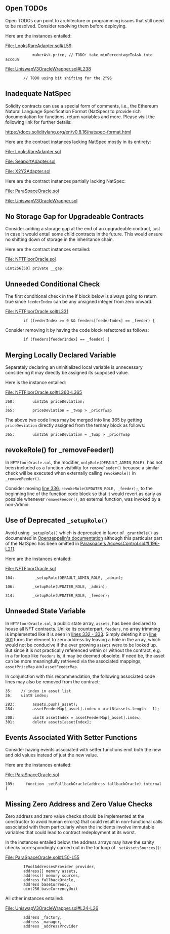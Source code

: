 ## Open TODOs
Open TODOs can point to architecture or programming issues that still need to be resolved. Consider resolving them before deploying.

Here are the instances entailed:

[File: LooksRareAdapter.sol#L59](https://github.com/code-423n4/2022-11-paraspace/blob/main/paraspace-core/contracts/misc/marketplaces/LooksRareAdapter.sol#L59)

```
            makerAsk.price, // TODO: take minPercentageToAsk into accoun
```
[File: UniswapV3OracleWrapper.sol#L238](https://github.com/code-423n4/2022-11-paraspace/blob/main/paraspace-core/contracts/misc/UniswapV3OracleWrapper.sol#L238)

```
        // TODO using bit shifting for the 2^96
```
## Inadequate NatSpec
Solidity contracts can use a special form of comments, i.e., the Ethereum Natural Language Specification Format (NatSpec) to provide rich documentation for functions, return variables and more. Please visit the following link for further details:

https://docs.soliditylang.org/en/v0.8.16/natspec-format.html

Here are the contract instances lacking NatSpec mostly in its entirety:

[File: LooksRareAdapter.sol](https://github.com/code-423n4/2022-11-paraspace/blob/main/paraspace-core/contracts/misc/marketplaces/LooksRareAdapter.sol)

[File: SeaportAdapter.sol](https://github.com/code-423n4/2022-11-paraspace/blob/main/paraspace-core/contracts/misc/marketplaces/SeaportAdapter.sol)

[File: X2Y2Adapter.sol](https://github.com/code-423n4/2022-11-paraspace/blob/main/paraspace-core/contracts/misc/marketplaces/X2Y2Adapter.sol)

Here are the contract instances partially lacking NatSpec:

[File: ParaSpaceOracle.sol](https://github.com/code-423n4/2022-11-paraspace/blob/main/paraspace-core/contracts/misc/ParaSpaceOracle.sol)

[File: UniswapV3OracleWrapper.sol](https://github.com/code-423n4/2022-11-paraspace/blob/main/paraspace-core/contracts/misc/UniswapV3OracleWrapper.sol)

## No Storage Gap for Upgradeable Contracts
Consider adding a storage gap at the end of an upgradeable contract, just in case it would entail some child contracts in the future. This would ensure no shifting down of storage in the inheritance chain. 

Here are the contract instances entailed:

[File: NFTFloorOracle.sol](https://github.com/code-423n4/2022-11-paraspace/blob/main/paraspace-core/contracts/misc/NFTFloorOracle.sol)

```
uint256[50] private __gap;
```
## Unneeded Conditional Check
The first conditional check in the if block below is always going to return true since `feederIndex` can be any unsigned integer from zero onward.

[File: NFTFloorOracle.sol#L331](https://github.com/code-423n4/2022-11-paraspace/blob/main/paraspace-core/contracts/misc/NFTFloorOracle.sol#L331)

```
        if (feederIndex >= 0 && feeders[feederIndex] == _feeder) {
```
Consider removing it by having the code block refactored as follows:

```
        if (feeders[feederIndex] == _feeder) {
```
## Merging Locally Declared Variable
Separately declaring an uninitialized local variable is unnecessary considering it may directly be assigned its supposed value.

Here is the instance entailed:

[File: NFTFloorOracle.sol#L360-L365](https://github.com/code-423n4/2022-11-paraspace/blob/main/paraspace-core/contracts/misc/NFTFloorOracle.sol#L360-L365)

```
360:        uint256 priceDeviation;
...
365:        priceDeviation = _twap > _priorTwap
```
The above two code lines may be merged into line 365 by getting `priceDeviation` directly assigned from the ternary block as follows:

```
365:        uint256 priceDeviation = _twap > _priorTwap
```
## revokeRole() for _removeFeeder()
In `NFTFloorOracle.sol`, the modifier, `onlyRole(DEFAULT_ADMIN_ROLE)`, has not been included as a function visibility for `removeFeeder()` because a similar check will be executed when externally calling `revokeRole()` in `_removeFeeder()`.

Consider moving [line 336](https://github.com/code-423n4/2022-11-paraspace/blob/main/paraspace-core/contracts/misc/NFTFloorOracle.sol#L336), `revokeRole(UPDATER_ROLE, _feeder);`, to the beginning line of the function code block so that it would revert as early as possible whenever `removeFeeder()`, an external function, was invoked by a non-Admin.

## Use of Deprecated `_setupRole()`
Avoid using `_setupRole()` which is deprecated in favor of `_grantRole()` as documented in [Openzeppelin's documentation](https://github.com/OpenZeppelin/openzeppelin-contracts/blob/master/contracts/access/AccessControl.sol#L203) although this particular part of the NatSpec has been omitted in [Paraspace's AccessControl.sol#L196-L211](https://github.com/code-423n4/2022-11-paraspace/blob/main/paraspace-core/contracts/dependencies/openzeppelin/contracts/AccessControl.sol#L196-L211).

Here are the instances entailed:

[File: NFTFloorOracle.sol](https://github.com/code-423n4/2022-11-paraspace/blob/main/paraspace-core/contracts/misc/NFTFloorOracle.sol)

```
104:         _setupRole(DEFAULT_ADMIN_ROLE, _admin);

106:        _setupRole(UPDATER_ROLE, _admin);

314:        _setupRole(UPDATER_ROLE, _feeder);
```
## Unneeded State Variable
In `NFTFloorOracle.sol`, a public state array, `assets`, has been declared to house all NFT contracts. Unlike its counterpart, `feeders`, no array trimming is implemented like it is seen in [lines 332 - 333](https://github.com/code-423n4/2022-11-paraspace/blob/main/paraspace-core/contracts/misc/NFTFloorOracle.sol#L332-L333). Simply deleting it on [line 301](https://github.com/code-423n4/2022-11-paraspace/blob/main/paraspace-core/contracts/misc/NFTFloorOracle.sol#L301) turns the element to zero address by leaving a hole in the array, which would not be conducive if the ever growing `assets` were to be looked up. But since it is not practically referenced within or without the contract, e.g. in a for loop like `feeders` is, it may be deemed obsolete. If need be, the asset can be more meaningfully retrieved via the associated mappings, `assetPriceMap` and `assetFeederMap`.

In conjunction with this recommendation, the following associated code lines may also be removed from the contract:

```
35:    // index in asset list
36:    uint8 index;

283:        assets.push(_asset);
284:        assetFeederMap[_asset].index = uint8(assets.length - 1);

300:        uint8 assetIndex = assetFeederMap[_asset].index;
301:        delete assets[assetIndex];
```
## Events Associated With Setter Functions
Consider having events associated with setter functions emit both the new and old values instead of just the new value.

Here are the instances entailed:

[File: ParaSpaceOracle.sol](https://github.com/code-423n4/2022-11-paraspace/blob/main/paraspace-core/contracts/misc/ParaSpaceOracle.sol)

```
109:     function _setFallbackOracle(address fallbackOracle) internal {
```
## Missing Zero Address and Zero Value Checks
Zero address and zero value checks should be implemented at the constructor to avoid human error(s) that could result in non-functional calls associated with them particularly when the incidents involve immutable variables that could lead to contract redeployment at its worst.

In the instances entailed below, the address arrays may have the sanity checks correspondingly carried out in the for loop of `_setAssetsSources()`:

[File: ParaSpaceOracle.sol#L50-L55](https://github.com/code-423n4/2022-11-paraspace/blob/main/paraspace-core/contracts/misc/ParaSpaceOracle.sol#L50-L55)

```
        IPoolAddressesProvider provider,
        address[] memory assets,
        address[] memory sources,
        address fallbackOracle,
        address baseCurrency,
        uint256 baseCurrencyUnit
```
All other instances entailed:

[File: UniswapV3OracleWrapper.sol#L24-L26](https://github.com/code-423n4/2022-11-paraspace/blob/main/paraspace-core/contracts/misc/UniswapV3OracleWrapper.sol#L24-L26)

```
        address _factory,
        address _manager,
        address _addressProvider
```